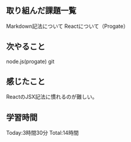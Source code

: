 ## 取り組んだ課題一覧
Markdown記法について
Reactについて（Progate）
## 次やること
node.js(progate) 
git
## 感じたこと
ReactのJSX記法に慣れるのが難しい。
## 学習時間

Today:3時間30分 Total:14時間
